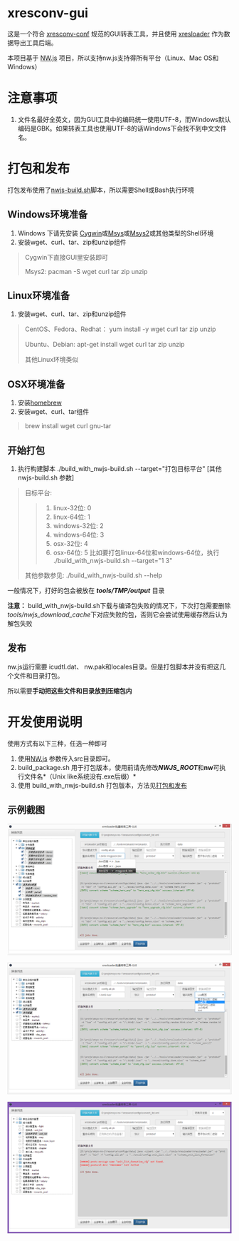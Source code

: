 xresconv-gui
==========

这是一个符合 [xresconv-conf](https://github.com/xresloader/xresconv-conf) 规范的GUI转表工具，并且使用 [xresloader](https://github.com/xresloader/xresloader) 作为数据导出工具后端。

本项目基于 [NW.js](https://github.com/nwjs/nw.js) 项目，所以支持nw.js支持得所有平台（Linux、Mac OS和Windows）

注意事项
======
1. 文件名最好全英文，因为GUI工具中的编码统一使用UTF-8，而Windows默认编码是GBK。如果转表工具也使用UTF-8的话Windows下会找不到中文文件名。

打包和发布
======

打包发布使用了[nwjs-build.sh](https://github.com/Gisto/nwjs-shell-builder)脚本，所以需要Shell或Bash执行环境

Windows环境准备
------

1. Windows 下请先安装 [Cygwin](http://www.cygwin.org/)或[Msys](http://www.mingw.org/wiki/msys)或[Msys2](https://msys2.github.io/)或其他类型的Shell环境
2. 安装wget、curl、tar、zip和unzip组件

> Cygwin下直接GUI里安装即可
> 
> Msys2: pacman -S wget curl tar zip unzip

Linux环境准备
------
1. 安装wget、curl、tar、zip和unzip组件

> CentOS、Fedora、Redhat： yum install -y wget curl tar zip unzip
> 
> Ubuntu、Debian: apt-get install wget curl tar zip unzip
> 
> 其他Linux环境类似

OSX环境准备
------
1. 安装[homebrew](http://brew.sh/)
2. 安装wget、curl、tar组件

> brew install wget curl gnu-tar


开始打包
------
1. 执行构建脚本 ./build_with_nwjs-build.sh --target="打包目标平台" [其他nwjs-build.sh 参数]

> 目标平台:
>> 1. linux-32位: 0
>> 2. linux-64位: 1
>> 3. windows-32位: 2
>> 4. windows-64位: 3
>> 5. osx-32位: 4
>> 6. osx-64位: 5
> 比如要打包linux-64位和windows-64位，执行 ./build_with_nwjs-build.sh --target="1 3"
>
> 其他参数参见: ./build_with_nwjs-build.sh --help

一般情况下，打好的包会被放在 ***tools/TMP/output*** 目录 

**注意：** build_with_nwjs-build.sh下载与编译包失败的情况下，下次打包需要删除 *tools/nwjs_download_cache*下对应失败的包，否则它会尝试使用缓存然后认为解包失败

发布
------
nw.js运行需要 icudtl.dat、 nw.pak和locales目录。但是打包脚本并没有把这几个文件和目录打包。

所以需要**手动把这些文件和目录放到压缩包内**


开发使用说明
======

使用方式有以下三种，任选一种即可

1. 使用[NW.js](https://github.com/nwjs/nw.js)  参数传入src目录即可。
2. build_package.sh 用于打包版本，使用前请先修改***NWJS_ROOT***和**nw**可执行文件名*（Unix like系统没有.exe后缀）*
3. 使用 build_with_nwjs-build.sh 打包版本，方法见[打包和发布](#打包和发布)

示例截图
------
![示例截图-1](doc/snapshoot-1.png)

![示例截图-2](doc/snapshoot-2.png)

![示例截图-3](doc/snapshoot-3.png)
